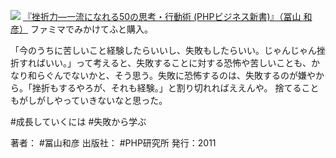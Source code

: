 [![](https://images-fe.ssl-images-amazon.com/images/I/51eNz4exOdL._SL160_.jpg)](http://www.amazon.co.jp/exec/obidos/ASIN/4569791964/choiyaki81-22/ref=nosim)
[『挫折力—一流になれる50の思考・行動術 (PHPビジネス新書)』（冨山 和彦）](http://www.amazon.co.jp/exec/obidos/ASIN/4569791964/choiyaki81-22/ref=nosim)
ファミマでみかけてふと購入。

「今のうちに苦しいこと経験したらいいし、失敗もしたらいい。じゃんじゃん挫折すればいい。」って考えると、失敗することに対する恐怖や苦しいことも、かなり和らぐんでないかと、そう思う。失敗に恐怖するのは、失敗するのが嫌やから。「挫折もするやろが、それも経験。」と割り切れればええんや。
捨てることもがしがしやっていきないなと思った。

#成長していくには #失敗から学ぶ

著者： #冨山和彦
出版社： #PHP研究所 
発行：2011
